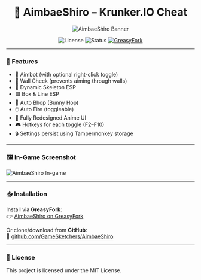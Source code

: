 <h1 align="center">🌸 AimbaeShiro – Krunker.IO Cheat</h1>

<p align="center">
    <img src="https://i.imgur.com/apggihX.jpeg" alt="AimbaeShiro Banner" style="max-width: 100%;">
</p>

<p align="center">
    <img src="https://img.shields.io/badge/License-MIT-ff66cc?style=for-the-badge&logo=book&logoColor=white" alt="License">
    <img src="https://img.shields.io/badge/Status-Active-success?style=for-the-badge&logo=codeforces&logoColor=white" alt="Status">
    <a href="https://greasyfork.org/en/scripts/538607-aimbaeshiro">
        <img src="https://img.shields.io/badge/GreasyFork-Script-orange?style=for-the-badge&logo=greasyfork" alt="GreasyFork">
    </a>
</p>

---

### 🌟 Features

- 🎯 Aimbot (with optional right-click toggle)
- 🧱 Wall Check (prevents aiming through walls)
- 🦴 Dynamic Skeleton ESP
- 🟪 Box & Line ESP
- 🐇 Auto Bhop (Bunny Hop)
- 🖱️ Auto Fire (toggleable)
- 🎨 Fully Redesigned Anime UI
- 🎮 Hotkeys for each toggle (F2–F10)
- 🔒 Settings persist using Tampermonkey storage

---

### 🖼️ In-Game Screenshot

![AimbaeShiro In-game](https://i.imgur.com/JExAQYt.png)

---

### 📥 Installation

Install via **GreasyFork**:  
👉 [AimbaeShiro on GreasyFork](https://greasyfork.org/en/scripts/538607-aimbaeshiro)

Or clone/download from **GitHub**:  
🔗 [github.com/GameSketchers/AimbaeShiro](https://github.com/GameSketchers/AimbaeShiro)

---

### 🧾 License

This project is licensed under the MIT License.
